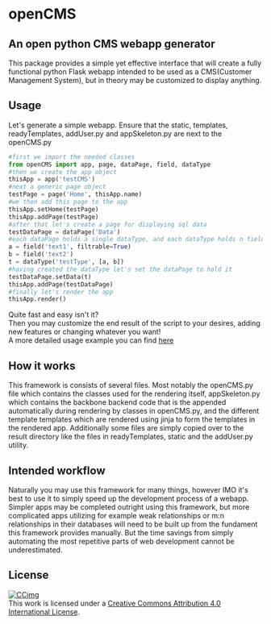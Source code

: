 # openCMS

## An open python CMS webapp generator

This package provides a simple yet effective interface that will create a fully functional python Flask webapp intended to be used as a CMS(Customer Management System), but in theory may be customized to display anything.

## Usage

Let's generate a simple webapp. Ensure that the static, templates, readyTemplates, addUser.py and appSkeleton.py are next to the openCMS.py

```Python
#first we import the needed classes
from openCMS import app, page, dataPage, field, dataType
#then we create the app object
thisApp = app('testCMS')
#next a generic page object
testPage = page('Home', thisApp.name)
#we then add this page to the app
thisApp.setHome(testPage)
thisApp.addPage(testPage)
#after that let's create a page for displaying sql data
testDataPage = dataPage('Data')
#each dataPage holds a single dataType, and each dataType holds n fields
a = field('text1', filtrable=True)
b = field('text2')
t = dataType('testType', [a, b])
#having created the dataType let's set the dataPage to hold it
testDataPage.setData(t)
thisApp.addPage(testDataPage)
#finally let's render the app
thisApp.render()
```

Quite fast and easy isn't it?  
Then you may customize the end result of the script to your desires, adding new features or changing whatever you want!  
A more detailed usage example you can find [here](./testRender.py)

## How it works

This framework is consists of several files. Most notably the openCMS.py file which contains the classes used for the rendering itself,
appSkeleton.py which contains the backbone backend code that is the appended automatically during rendering by classes in openCMS.py, and the different template templates which are rendered using jinja to form the templates in the rendered app.
Additionally some files are simply copied over to the result directory like the files in readyTemplates, static and the addUser.py utility.

## Intended workflow

Naturally you may use this framework for many things, however IMO it's best to use it to simply speed up the development process of a webapp.
Simpler apps may be completed outright using this framework, but more complicated apps utilizing for example weak relationships or m:n relationships in their databases will need to be built up from the fundament this framework provides manually.
But the time savings from simply automating the most repetitive parts of web development cannot be underestimated.

## License

[![CCimg](https://i.creativecommons.org/l/by/4.0/88x31.png)](http://creativecommons.org/licenses/by/4.0/)  
This work is licensed under a [Creative Commons Attribution 4.0 International License](http://creativecommons.org/licenses/by/4.0/).  
